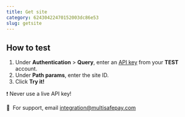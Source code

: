 ```yaml
---
title: Get site
category: 62430422470152003dc86e53
slug: getsite
---
```


## How to test

1. Under **Authentication** > **Query**, enter an [API key](/docs/sites#site-id-api-key-and-security-code) from your **TEST** account.
2. Under **Path params**, enter the site ID.
3. Click **Try it!**

❗️ Never use a live API key!

💬&nbsp; For support, email <integration@multisafepay.com>
